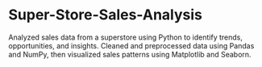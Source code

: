 # Super-Store-Sales-Analysis
Analyzed sales data from a superstore using Python to identify trends, opportunities, and insights. Cleaned and preprocessed data using Pandas and NumPy, then visualized sales patterns using Matplotlib and Seaborn.
